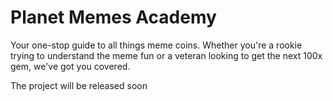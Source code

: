 # Planet Memes Academy

Your one-stop guide to all things meme coins. Whether you're a rookie trying to understand the meme fun or a veteran looking to get the next 100x gem, we've got you covered.

The project will be released soon

